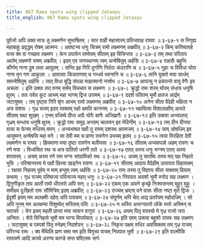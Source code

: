 ```yaml
---
title: 067 Rama spots wing clipped Jataayu
title_english: 067 Rama spots wing clipped Jataayu

---
```

<div class="audioEmbed"  caption="श्रीराम-हरिसीताराममूर्ति-घनपाठिभ्यां वचनम्" src="https://archive.org/download/Ramayana-recitation-Sriram-harisItArAmamUrti-Ghanapaati-v2/Kanda_3/Kanda_3_ARK-067-Jataayuvaa_Sitaa_Vruthantha_Kathanam.mp3"></div>
पूर्वजो अपि उक्त मात्रः तु लक्ष्मणेन सुभाषितम् ।  
सार ग्राही महासारम् प्रतिजग्राह राघवः ॥ ३-६७-१  
स निगृह्य महाबाहुः प्रवृद्धम् रोषम् आत्मनः ।  
अवष्टभ्य धनुः चित्रम् रामो लक्ष्मणम् अब्रवीत् ॥ ३-६७-२  
किम् करिष्यावहे वत्स क्व वा गच्छाव लक्ष्मण ।  
केन उपायेन पश्येयम् सीताम् इह विचिन्तय ॥ ३-६७-३  
तम् तथा परिताप आर्तम् लक्ष्मणो रामम् अब्रवीत् ।  
इदम् एव जनस्थानम् त्वम् अन्वेषितुम् अर्हसि ॥ ३-६७-४  
राक्षसैः बहुभिः कीर्णम् नाना द्रुम लता आयुतम् ।  
सन्ति इह गिरि दुर्गाणि निर्दराः कंदराणि च ॥ ३-६७-५  
गुहाः च विविधा घोरा नाना मृग गण आकुलाः ।  
आवासाः किन्नराणाम् च गन्धर्व भवनानि च ॥ ३-६७-६  
तानि युक्तो मया सार्धम् समन्वेषितुम् अर्हसि ।  
त्वत् विधा बुद्धि संपन्ना माहात्मानो नरर्षभ ॥ ३-६७-७  
आपत्सु न प्रकंपन्ते वायु वेगैः इव अचलाः ।  
इति उक्तः तत् वनम् सर्वम् विचचार स लक्ष्मणः ॥ ३-६७-८  
क्रुद्धो रामः शरम् घोरम् संधाय धनुषि क्षुरम् ।  
ततः पर्वत कूट आभम् महा भागम् द्विज उत्तमम् ॥ ३-६७-९  
ददर्श पतितम् भूमौ क्षतज आर्द्रम् जटायुषम् ।  
तम् दृष्ट्वा गिरि शृंग आभम् रामो लक्ष्मणम् अब्रवीत् ॥ ३-६७-१०  
अनेन सीता वैदेही भक्षिता न अत्र संशयः ।  
गृध्र रूपम् इदम् व्यक्तम् रक्षो भ्रमति काननम् ॥ ३-६७-११  
भक्षयित्वा विशालाक्षीम् आस्ते सीताम् यथा सुखम् ।  
एनम् वधिष्ये दीप्त अग्रैः घोरैः बाणैः अजिह्मगैः ॥ ३-६७-१२  
इति उक्त्वा अभ्यपतत् गृध्रम् सन्धाय धनुषि क्षुरम् ।  
क्रुद्धो रामः समुद्र अन्ताम् चालयन् इव मेदिनीम् ॥ ३-६७-१३  
तम् दीन दीनया वाचा स फेनम् रुधिरम् वमन् ।  
अभ्यभाषत पक्षी तु रामम् दशरथ आत्मजम् ॥ ३-६७-१४  
याम् ओषधिम् इव आयुष्मन् अन्वेषसि महा वने ।  
सा देवी मम च प्राणा रावणेन उभयम् हृतम् ॥ ३-६७-१५  
त्वया विरहिता देवी लक्ष्मणेन च राघव ।  
ह्रियमाणा मया दृष्टा रावणेन बलीयसा ॥ ३-६७-१६  
सीताम् अभ्यवपन्नो अहम् रावणः च रणे मया ।  
विध्वंसित रथः च अत्र पातितो धरणी तले ॥ ३-६७-१७  
एतत् अस्य धनुः भग्नम् एतत् अस्य शरावरम् ।  
अयम् अस्य रणे राम भग्नः सांग्रामिको रथः ॥ ३-६७-१८  
अयम् तु सारथिः तस्य मत् पक्ष निहतो भुविः ।  
परिश्रान्तस्य मे पक्षौ छित्त्वा खड्गेन रावणः ॥ ३-६७-१९  
सीताम् आदाय वैदेहीम् उत्पपात विहायसम् ।  
रक्षसा निहतम् पूर्वम् न माम् हन्तुम् त्वम् अर्हसि ॥ ३-६७-२०  
रामः तस्य तु विज्ञाय सीता सक्ताम् प्रियाम् कथाम् ।  
गृध्र राजम् परिष्वज्य परित्यज्य महत् धनुः ॥ ३-६७-२१  
निपपात अवशो भूमौ रुरोद सह लक्ष्मण ।  
द्विगुणीकृत ताप आर्तो रामो धीरतरो अपि सन् ॥ ३-६७-२२  
एकम् एक अयने कृच्छ्रे निःश्वसन्तम् मुहुर् मुहुः ।  
समीक्ष्य दुःखितो रामः सौमित्रिम् इदम् अब्रवीत् ॥ ३-६७-२३  
राज्यम् भ्रष्टम् वने वासः सीता नष्टा मृते द्विजः ।  
ईदृशी इयम् मम अलक्ष्मीः दहेत् अपि पावकम् ॥ ३-६७-२४  
संपूर्णम् अपि चेत् अद्य प्रतरेयम् महोदधिम् ।  
सो अपि नूनम् मम अलक्ष्म्या विशुष्येत् सरिताम् पतिः ॥ ३-६७-२५  
न अस्ति अभाग्यतरो लोके मत्तो अस्मिन् स चराचरे ।  
येन इयम् महती प्राप्ता मया व्यसन वागुरा ॥ ३-६७-२६  
अयम् पितृ वयस्यो मे गृध्र राजो जरा अन्वितः ।  
शेते विनिहतो भूमौ मम भाग्य विपर्ययात् ॥ ३-६७-२७  
इति एवम् उक्त्वा बहुशो राघवः सह लक्ष्मणः ।  
जटायुषम् च पस्पर्श पितृ स्नेहम् निदर्शयन् ॥ ३-६७-२८  
निकृत्त पक्षम् रुधिर अवसिक्तम्  
तम् गृध्र राजम् परिरभ्य रामः ।  
क्व मैथिलि प्राण समा मम इति  
विमुच्य वाचम् निपपात भूमौ ॥ ३-६७-२९  
इति वाल्मीकि रामायणे आदि काव्ये अरण्य काण्डे सप्त षष्टितमः सर्गः